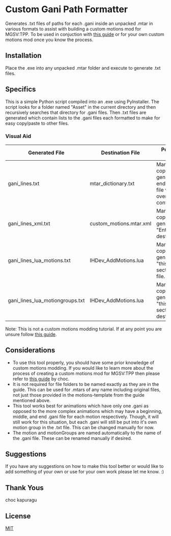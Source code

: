 # Custom Gani Path Formatter

Generates .txt files of paths for each .gani inside an unpacked .mtar in various formats to assist with building a custom motions mod for MGSV:TPP. To be used in conjuction with [this guide](https://chocmake.github.io/guides/mgsv-adding-player-motions/) or for your own custom motions mod once you know the process.

## Installation

Place the .exe into any unpacked .mtar folder and execute to generate .txt files.

## Specifics

This is a simple Python script compiled into an .exe using PyInstaller. The script looks for a folder named "Asset" in the current directory and then recursively searches that directory for .gani files. Then .txt files are generated which contain lists to the .gani files each formatted to make for easy copy/paste to other files.

### Visual Aid

| Generated File                  | Destination File        | Post-execution Action                                                                                    |
|---------------------------------|-------------------------|----------------------------------------------------------------------------------------------------------|
| gani_lines.txt                  | mtar_dictionary.txt     | Manually copy/paste from generated file to end of destination file without overwriting existing content. |
| gani_lines_xml.txt              | custom_motions.mtar.xml | Manually copy/paste from generated file to "Entries" section of destination file.                        |
| gani_lines_lua_motions.txt      | IHDev_AddMotions.lua    | Manually copy/paste from generated file to "this.motions" section destination file.                      |
| gani_lines_lua_motiongroups.txt | IHDev_AddMotions.lua    | Manually copy/paste from generated file to "this.motionGroups" section of destination file.              |

Note: This is not a custom motions modding tutorial. If at any point you are unsure follow [this guide](https://chocmake.github.io/guides/mgsv-adding-player-motions/).

## Considerations

- To use this tool properly, you should have some prior knowledge of custom motions modding. If you would like to learn more about the process of creating a custom motions mod for MGSV:TPP then please refer to [this guide](https://chocmake.github.io/guides/mgsv-adding-player-motions/) by choc.
- It is not required for file folders to be named exactly as they are in the guide. This can be used for .mtars of any name including original files, not just those provided in the motions-template from the guide mentioned above.
- This tool works best for animations which have only one .gani as opposed to the more complex animations which may have a beginning, middle, and end .gani file for each motion respectively. Though, it will still work for this situation, but each .gani will still be put into it's own motion group in the .txt file. This can be changed manually for now.
- The motion and motionGroups are named automatically to the name of the .gani file. These can be renamed manually if desired.

## Suggestions

If you have any suggestions on how to make this tool better or would like to add something of your own or use for your own work please let me know. :) 

## Thank Yous

choc
kapuragu

## License

[MIT](https://choosealicense.com/licenses/mit/)
